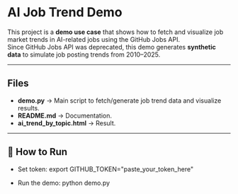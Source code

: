 # AI Job Trend Demo

This project is a **demo use case** that shows how to fetch and visualize job market trends in AI-related jobs using the GitHub Jobs API.  
Since GitHub Jobs API was deprecated, this demo generates **synthetic data** to simulate job posting trends from 2010–2025.  

---

## Files

- **demo.py** → Main script to fetch/generate job trend data and visualize results.
- **README.md** → Documentation.
- **ai_trend_by_topic.html** → Result.

---
## 🚀 How to Run

- Set token: export GITHUB_TOKEN="paste_your_token_here"

- Run the demo: python demo.py
